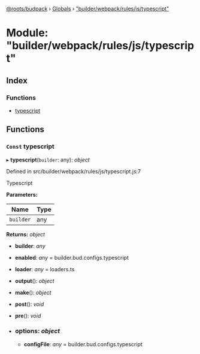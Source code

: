 [@roots/budpack](../README.md) › [Globals](../globals.md) › ["builder/webpack/rules/js/typescript"](_builder_webpack_rules_js_typescript_.md)

# Module: "builder/webpack/rules/js/typescript"

## Index

### Functions

* [typescript](_builder_webpack_rules_js_typescript_.md#const-typescript)

## Functions

### `Const` typescript

▸ **typescript**(`builder`: any): *object*

Defined in src/builder/webpack/rules/js/typescript.js:7

Typescript

**Parameters:**

Name | Type |
------ | ------ |
`builder` | any |

**Returns:** *object*

* **builder**: *any*

* **enabled**: *any* = builder.bud.configs.typescript

* **loader**: *any* = loaders.ts

* **output**(): *object*

* **make**(): *object*

* **post**(): *void*

* **pre**(): *void*

* ### **options**: *object*

  * **configFile**: *any* = builder.bud.configs.typescript
